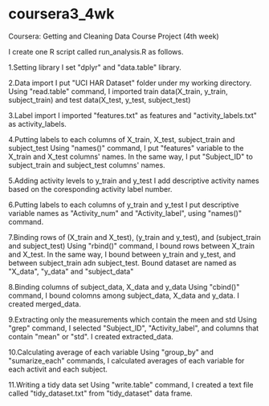 # coursera3_4wk
Coursera: Getting and Cleaning Data Course Project (4th week)

I create one R script called run_analysis.R as follows.

1.Setting library
 I set "dplyr" and "data.table" library.
 
2.Data import
 I put "UCI HAR Dataset" folder under my working directory. Using "read.table" command, I imported train data(X_train, y_train, subject_train) and test data(X_test, y_test, subject_test)
 
3.Label import
 I imported "features.txt" as features and "activity_labels.txt" as activity_labels.
 
4.Putting labels to each columns of X_train, X_test, subject_train and subject_test
 Using "names()" command, I put "features" variable to the X_train and X_test columns' names. In the same way, I put "Subject_ID" to subject_train and subject_test columns' names.
 
5.Adding activity levels to y_train and y_test
 I add descriptive activity names based on the coresponding activity label number. 
 
6.Putting labels to each columns of y_train and y_test
 I put descriptive variable names as "Activity_num" and "Activity_label", using "names()" command.
 
7.Binding rows of (X_train and X_test), (y_train and y_test), and (subject_train and subject_test)
 Using "rbind()" command, I bound rows between X_train and X_test. In the same way, I bound between y_train and y_test, and between subject_train adn subject_test. Bound dataset are named as "X_data", "y_data" and "subject_data"
 
8.Binding columns of subject_data, X_data and y_data
 Using "cbind()" command, I bound colomns among subject_data, X_data and y_data. I created merged_data.
 
9.Extracting only the measurements which contain the meen and std
 Using "grep" command, I selected "Subject_ID", "Activity_label", and columns that contain "mean" or "std". I created extracted_data.
 
10.Calculating average of each variable
 Using "group_by" and "sumarize_each" commands, I calculated averages of each variable for each activit and each subject.
 
11.Writing a tidy data set
 Using "write.table" command, I created a text file called "tidy_dataset.txt" from "tidy_dataset" data frame.



